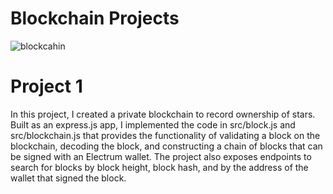 # Blockchain Projects

![blockcahin](https://github.com/lucribas/udacity-blockchaindev-nanodegree/blob/master/resources/blockchainhiringmanager.png)

# Project 1
In this project, I created a private blockchain to record ownership of stars. Built as an express.js app, I implemented the code in src/block.js and src/blockchain.js that provides the functionality of validating a block on the blockchain, decoding the block, and constructing a chain of blocks that can be signed with an Electrum wallet. The project also exposes endpoints to search for blocks by block height, block hash, and by the address of the wallet that signed the block.
